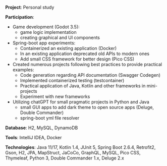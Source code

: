**Project**: Personal study

**Participation**:

- Game development (Godot 3.5):
	- game logic implementation
	- creating graphical and UI components
- Spring-boot app experiments:
	- Containerized an existing application (Docker)
	- In an existing application deprecated old APIs to modern ones
	- Add small CSS framework for better design (Pico CSS)
- Created numerous projects following best practices to provide practical examples:
	- Code generation regarding API documentation (Swagger Codegen)
	- Implemented containerized testing (testcontainer)
	- Practical application of Java, Kotlin and other frameworks in mini-projects
	- Experiment with new frameworks
- Utilizing chatGPT for small pragmatic projects in Python and Java
	- small GUI apps to add dark theme to open source apps (Deluge, Double Commander)
	- spring-boot yml file resolver

**Database**: H2, MySQL, DynamoDB

**Tools**: IntelliJ IDEA, Docker

**Technologies**: Java 11/17, Kotlin 1.4, JUnit 5, Spring Boot 2.6.4, Retrofit2, Gson, H2, JPA, MapStruct, JaCoCo, GraphQL, MySQL, Pico CSS, Thymeleaf, Python 3, Double Commander 1.x, Deluge 2.x
